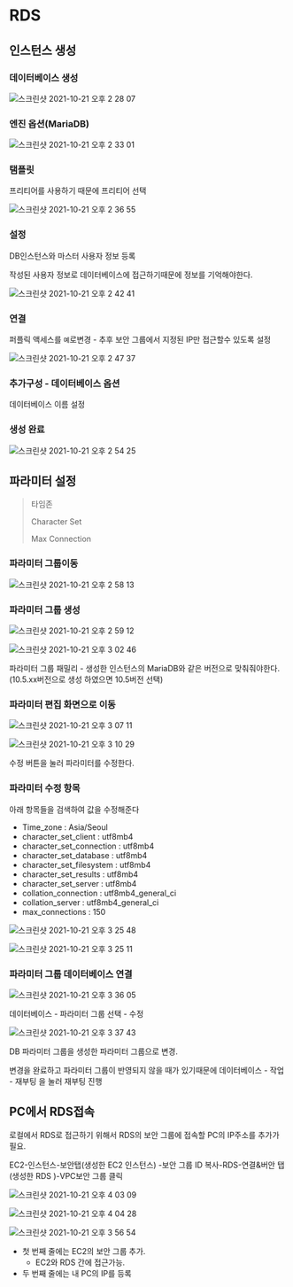 # RDS

## 인스턴스 생성

### 데이터베이스 생성

![스크린샷 2021-10-21 오후 2 28 07](https://user-images.githubusercontent.com/58923731/138216921-c342631b-94a3-4693-baf0-ad96acd94425.png)

### 엔진 옵션(MariaDB)

![스크린샷 2021-10-21 오후 2 33 01](https://user-images.githubusercontent.com/58923731/138217299-c31e1721-d7b5-4b74-ade6-092ba1bfa8d7.png)

### 탬플릿

프리티어를 사용하기 때문에 프리티어 선택

![스크린샷 2021-10-21 오후 2 36 55](https://user-images.githubusercontent.com/58923731/138217664-2ac5a20f-ad54-420b-8a1d-2bae0315b12f.png)

### 설정

 DB인스턴스와 마스터 사용자 정보 등록

작성된 사용자 정보로 데이터베이스에 접근하기때문에 정보를 기억해야한다. 

![스크린샷 2021-10-21 오후 2 42 41](https://user-images.githubusercontent.com/58923731/138218252-01fb0078-3e38-46f3-abd9-f674d7a503b5.png)

### 연결

퍼플릭 액세스를 `예`로변경 - 추후 보안 그룹에서 지정된 IP만 접근할수 있도록 설정

![스크린샷 2021-10-21 오후 2 47 37](https://user-images.githubusercontent.com/58923731/138218866-5683b5b2-c7a2-4226-82f6-2da900df9d7d.png)

### 추가구성 - 데이터베이스 옵션

데이터베이스 이름 설정

### 생성 완료

![스크린샷 2021-10-21 오후 2 54 25](https://user-images.githubusercontent.com/58923731/138219583-3e2fcd1c-397c-4f42-be40-249e25a6a6df.png)

## 파라미터 설정

> 타임존
>
> Character Set
>
> Max Connection

### 파라미터 그룹이동

![스크린샷 2021-10-21 오후 2 58 13](https://user-images.githubusercontent.com/58923731/138219986-0e596223-5b36-4fa0-874d-6eb14fd7d355.png) 

### 파라미터 그룹 생성

![스크린샷 2021-10-21 오후 2 59 12](https://user-images.githubusercontent.com/58923731/138220132-b5b5e614-a4b7-428b-9363-abb50dde3d9d.png)

![스크린샷 2021-10-21 오후 3 02 46](https://user-images.githubusercontent.com/58923731/138220442-49ae5230-f280-44d0-8df1-b66dfc988829.png)

파라미터 그룹 패밀리 - 생성한 인스턴스의 MariaDB와 같은 버전으로 맞춰줘야한다.(10.5.xx버전으로 생성 하였으면 10.5버전 선택)

### 파라미터 편집 화면으로 이동

![스크린샷 2021-10-21 오후 3 07 11](https://user-images.githubusercontent.com/58923731/138220969-5ddb4e76-47d3-4bd4-a8c1-34f06535b59c.png)

![스크린샷 2021-10-21 오후 3 10 29](https://user-images.githubusercontent.com/58923731/138221251-e7608019-f9be-429f-8f19-3307f42c0aec.png)

수정 버튼을 눌러 파라미터를 수정한다.

### 파라미터 수정 항목

아래 항목들을 검색하여 값을 수정해준다

* Time_zone : Asia/Seoul
* character_set_client : utf8mb4
* character_set_connection : utf8mb4
* character_set_database : utf8mb4
* character_set_filesystem : utf8mb4
* character_set_results : utf8mb4
* character_set_server : utf8mb4
* collation_connection : utf8mb4_general_ci
* collation_server : utf8mb4_general_ci
* max_connections : 150

![스크린샷 2021-10-21 오후 3 25 48](https://user-images.githubusercontent.com/58923731/138222987-e0e35e2e-ad5a-477b-9030-d52cce1dd34e.png)

![스크린샷 2021-10-21 오후 3 25 11](https://user-images.githubusercontent.com/58923731/138222977-54eb2e3f-297a-431b-a9f0-a8dc61e2a93e.png)

### 파라미터 그룹 데이터베이스 연결

![스크린샷 2021-10-21 오후 3 36 05](https://user-images.githubusercontent.com/58923731/138224318-88ffb323-9c2d-49e7-b1c3-6709d8850144.png)

데이터베이스 - 파라미터 그룹 선택 - 수정

![스크린샷 2021-10-21 오후 3 37 43](https://user-images.githubusercontent.com/58923731/138224497-56c340fe-4da1-4dee-9fe8-ffc937795d67.png)

DB 파라미터 그룹을 생성한 파라미터 그룹으로 변경.

변경을 완료하고 파라미터 그룹이 반영되지 않을 때가 있기때문에 데이터베이스 - 작업 - 재부팅 을 눌러 재부팅 진행

## PC에서 RDS접속

로컬에서 RDS로 접근하기 위해서 RDS의 보안 그룹에 접속할 PC의 IP주소를 추가가 필요.

EC2-인스턴스-보안탭(생성한 EC2 인스턴스) -보안 그룹 ID 복사-RDS-연결&버안 탭(생성한 RDS )-VPC보안 그룹 클릭

![스크린샷 2021-10-21 오후 4 03 09](https://user-images.githubusercontent.com/58923731/138227924-ba4fa3a0-8542-4887-9a15-17d96d0d58b2.png)

![스크린샷 2021-10-21 오후 4 04 28](https://user-images.githubusercontent.com/58923731/138228103-2a0373ef-77e6-42bf-b71d-881bd181d74f.png)

![스크린샷 2021-10-21 오후 3 56 54](https://user-images.githubusercontent.com/58923731/138228190-fca7dd60-696f-4fa9-96d2-adaa0adb7e63.png)

* 첫 번째 줄에는 EC2의 보안 그룹 추가.
  * EC2와 RDS 간에 접근가능.
* 두 번째 줄에는 내 PC의 IP를 등록

